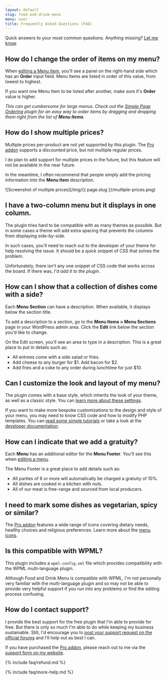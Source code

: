 ```yaml
---
layout: default
slug: food-and-drink-menu
menu: user
title: Frequently Asked Questions (FAQ)
---
```

Quick answers to your most common questions. Anything missing? [Let me know](https://themeofthecrop.com/about/support).

## <a name="menu-item-order"></a> How do I change the order of items on my menu?

When [editing a Menu Item](getting-started/create-menu#create-menu-item), you'll see a panel on the right-hand side which has an **Order** input field. Menu Items are listed in order of this value, from lowest to highest.

If you want one Menu Item to be listed after another, make sure it's **Order** value is higher.

*This can get cumbersome for large menus. Check out the [Simple Page Ordering](https://wordpress.org/plugins/simple-page-ordering/) plugin for an easy way to order items by dragging and dropping them right from the list of **Menu Items**.*

## <a name="multiple-prices"></a> How do I show multiple prices?

Multiple prices per-product are not yet supported by this plugin. The [Pro addon](pro) supports a discounted price, but not multiple regular prices.

I do plan to add support for multiple prices in the future, but this feature will not be available in the near future.

In the meantime, I often recommend that people simply add the pricing information into the **Menu Item** description.

![Screenshot of multiple prices](/img/{{ page.slug }}/multiple-prices.png)

## <a name="columns-collapsed"></a> I have a two-column menu but it displays in one column.

The plugin tries hard to be compatible with as many themes as possible. But in some cases a theme will add extra spacing that prevents the columns from displaying side-by-side.

In such cases, you'll need to reach out to the developer of your theme for help resolving the issue. It should be a quick snippet of CSS that solves the problem.

Unfortunately, there isn't any one snippet of CSS code that works across the board. If there was, *I'd add it to the plugin*.

## <a name="section-description"></a> How can I show that a collection of dishes come with a side?

Each **Menu Section** can have a description. When available, it displays below the section title.

To add a description to a section, go to the **Menu Items > Menu Sections** page in your WordPress admin area. Click the **Edit** link below the section you'd like to change.

On the Edit screen, you'll see an area to type in a description. This is a great place to put in details such as:

- All entrees come with a side salad or fries.
- Add cheese to any burger for $1. Add bacon for $2.
- Add fries and a coke to any order during lunchtime for just $10.

## <a name="customize"></a> Can I customize the look and layout of my menu?

The plugin comes with a base style, which inherits the look of your theme, as well as a classic style. You can [learn more about these settings](advanced/settings).

If you want to make more bespoke customizations to the design and style of your menu, you may need to know CSS code and how to modify PHP templates. You can [read some simple tutorials](advanced/complex-layouts) or take a look at the [developer documentation](../developer).

## <a name="footer"></a> How can I indicate that we add a gratuity?

Each **Menu** has an additional editor for the **Menu Footer**. You'll see this when [editing a menu](getting-started/create-menu#create-menu).

The Menu Footer is a great place to add details such as:

- All parties of 6 or more will automatically be charged a gratuity of 10%.
- All dishes are cooked in a kitchen with nuts.
- All of our meat is free-range and sourced from local producers.

## <a name="menu-icons"></a> I need to mark some dishes as vegetarian, spicy or similar?

The [Pro addon](pro) features a wide range of icons covering dietary needs, healthy choices and religious preferences. Learn more about the [menu icons](pro/menu-icons).


## <a name="wpml"></a> Is this compatible with WPML?

This plugin includes a `wpml-config.xml` file which provides compatibility with the WPML multi-language plugin.

Although Food and Drink Menu is compatible with WPML, I'm not personally very familiar with the multi-language plugin and so may not be able to provide very helpful support if you run into any problems or find the editing process confusing.

## <a name="support"></a> How do I contact support?

I provide the best support for the free plugin that I'm able to provide for free. But there is only so much I'm able to do while keeping my business sustainable. Still, I'd encourage you to [post your support request on the official forums](http://wordpress.org/support/plugin/food-and-drink-menu) and I'll help out as best I can.

If you have purchased the [Pro addon](pro), please reach out to me via the [support form on my website](https://themeofthecrop.com/about/support).

{% include faq/refund.md %}

{% include faq/more-help.md %}

